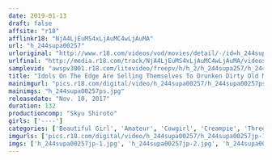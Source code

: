 ```yaml
---
date: 2019-01-13
draft: false
affsite: "r18"
afflinkr18: "NjA4LjEuMS4xLjAuMC4wLjAuMA"
url: "h_244supa00257"
urloriginal: "http://www.r18.com/videos/vod/movies/detail/-/id=h_244supa00257"
urlfinal: "http://media.r18.com/track/NjA4LjEuMS4xLjAuMC4wLjAuMA/videos/vod/movies/detail/-/id=h_244supa00257"
samplevid: "awspv3001.r18.com/litevideo/freepv/h/h_2/h_244supa257/h_244supa257_dmb_w.mp4"
title: "Idols On The Edge Are Selling Themselves To Drunken Dirty Old Men At An Izakaya Bar! Deceived By Their Evil Manager, These Poor Girls Were Forced Into Creampie Sex!"
mainimgurl: "pics.r18.com/digital/video/h_244supa00257/h_244supa00257ps.jpg"
mainimgs: "h_244supa00257ps.jpg"
releasedate: "Nov. 10, 2017"
duration: 132
productioncomp: "Skyu Shiroto"
girls: ['----']
categories: ['Beautiful Girl', 'Amateur', 'Cowgirl', 'Creampie', 'Threesome / Foursome', 'Hi-Def']
imgurls: ['pics.r18.com/digital/video/h_244supa00257/h_244supa00257jp-1.jpg', 'pics.r18.com/digital/video/h_244supa00257/h_244supa00257jp-2.jpg', 'pics.r18.com/digital/video/h_244supa00257/h_244supa00257jp-3.jpg', 'pics.r18.com/digital/video/h_244supa00257/h_244supa00257jp-4.jpg', 'pics.r18.com/digital/video/h_244supa00257/h_244supa00257jp-5.jpg', 'pics.r18.com/digital/video/h_244supa00257/h_244supa00257jp-6.jpg', 'pics.r18.com/digital/video/h_244supa00257/h_244supa00257jp-7.jpg', 'pics.r18.com/digital/video/h_244supa00257/h_244supa00257jp-8.jpg', 'pics.r18.com/digital/video/h_244supa00257/h_244supa00257jp-9.jpg', 'pics.r18.com/digital/video/h_244supa00257/h_244supa00257jp-10.jpg', 'pics.r18.com/digital/video/h_244supa00257/h_244supa00257jp-11.jpg', 'pics.r18.com/digital/video/h_244supa00257/h_244supa00257jp-12.jpg', 'pics.r18.com/digital/video/h_244supa00257/h_244supa00257jp-13.jpg', 'pics.r18.com/digital/video/h_244supa00257/h_244supa00257jp-14.jpg', 'pics.r18.com/digital/video/h_244supa00257/h_244supa00257jp-15.jpg', 'pics.r18.com/digital/video/h_244supa00257/h_244supa00257jp-16.jpg', 'pics.r18.com/digital/video/h_244supa00257/h_244supa00257jp-17.jpg', 'pics.r18.com/digital/video/h_244supa00257/h_244supa00257jp-18.jpg', 'pics.r18.com/digital/video/h_244supa00257/h_244supa00257jp-19.jpg', 'pics.r18.com/digital/video/h_244supa00257/h_244supa00257jp-20.jpg']
imgs: ['h_244supa00257jp-1.jpg', 'h_244supa00257jp-2.jpg', 'h_244supa00257jp-3.jpg', 'h_244supa00257jp-4.jpg', 'h_244supa00257jp-5.jpg', 'h_244supa00257jp-6.jpg', 'h_244supa00257jp-7.jpg', 'h_244supa00257jp-8.jpg', 'h_244supa00257jp-9.jpg', 'h_244supa00257jp-10.jpg', 'h_244supa00257jp-11.jpg', 'h_244supa00257jp-12.jpg', 'h_244supa00257jp-13.jpg', 'h_244supa00257jp-14.jpg', 'h_244supa00257jp-15.jpg', 'h_244supa00257jp-16.jpg', 'h_244supa00257jp-17.jpg', 'h_244supa00257jp-18.jpg', 'h_244supa00257jp-19.jpg', 'h_244supa00257jp-20.jpg']
---
```

